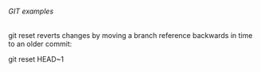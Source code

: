 ###### GIT examples
git reset reverts changes by moving a branch reference backwards in time to an older commit:

git reset HEAD~1

